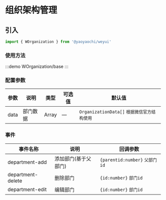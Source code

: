 # 组织架构管理

## 引入

```js
import { WOrganization } from '@yaoyaochi/weyui'
```

### 使用方法

:::demo
WOrganization/base
:::

### 配置参数

| 参数 | 说明     | 类型  | 可选值 | 默认值                                      |
| ---- | -------- | ----- | ------ | ------------------------------------------- |
| data | 部门数据 | Array | —      | `OrganizationData[]` `根据微信官方结构使用` |

### 事件

| 事件名称          | 说明                 | 回调参数                       |
| ----------------- | -------------------- | ------------------------------ |
| department-add    | 添加部门(基于父部门) | `{parentid:number}` `父部门id` |
| department-delete | 删除部门             | `{id:number}` `部门id`         |
| department-edit   | 编辑部门             | `{id:number}` `部门id`         |
